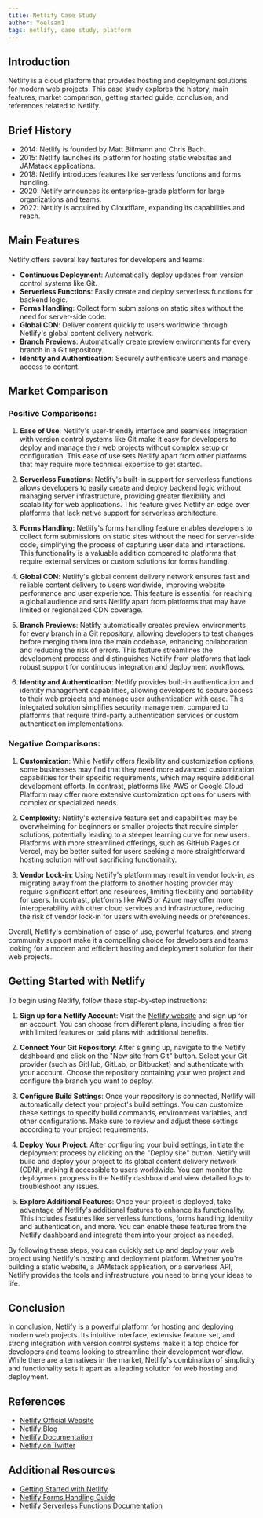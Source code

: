 ```yaml
---
title: Netlify Case Study
author: Yoelsam1
tags: netlify, case study, platform
---
```


## Introduction

Netlify is a cloud platform that provides hosting and deployment solutions for modern web projects. This case study explores the history, main features, market comparison, getting started guide, conclusion, and references related to Netlify.

## Brief History

- 2014: Netlify is founded by Matt Biilmann and Chris Bach.
- 2015: Netlify launches its platform for hosting static websites and JAMstack applications.
- 2018: Netlify introduces features like serverless functions and forms handling.
- 2020: Netlify announces its enterprise-grade platform for large organizations and teams.
- 2022: Netlify is acquired by Cloudflare, expanding its capabilities and reach.

## Main Features

Netlify offers several key features for developers and teams:

- **Continuous Deployment**: Automatically deploy updates from version control systems like Git.
- **Serverless Functions**: Easily create and deploy serverless functions for backend logic.
- **Forms Handling**: Collect form submissions on static sites without the need for server-side code.
- **Global CDN**: Deliver content quickly to users worldwide through Netlify's global content delivery network.
- **Branch Previews**: Automatically create preview environments for every branch in a Git repository.
- **Identity and Authentication**: Securely authenticate users and manage access to content.

## Market Comparison

### Positive Comparisons:

1. **Ease of Use**: Netlify's user-friendly interface and seamless integration with version control systems like Git make it easy for developers to deploy and manage their web projects without complex setup or configuration. This ease of use sets Netlify apart from other platforms that may require more technical expertise to get started.

2. **Serverless Functions**: Netlify's built-in support for serverless functions allows developers to easily create and deploy backend logic without managing server infrastructure, providing greater flexibility and scalability for web applications. This feature gives Netlify an edge over platforms that lack native support for serverless architecture.

3. **Forms Handling**: Netlify's forms handling feature enables developers to collect form submissions on static sites without the need for server-side code, simplifying the process of capturing user data and interactions. This functionality is a valuable addition compared to platforms that require external services or custom solutions for forms handling.

4. **Global CDN**: Netlify's global content delivery network ensures fast and reliable content delivery to users worldwide, improving website performance and user experience. This feature is essential for reaching a global audience and sets Netlify apart from platforms that may have limited or regionalized CDN coverage.

5. **Branch Previews**: Netlify automatically creates preview environments for every branch in a Git repository, allowing developers to test changes before merging them into the main codebase, enhancing collaboration and reducing the risk of errors. This feature streamlines the development process and distinguishes Netlify from platforms that lack robust support for continuous integration and deployment workflows.

6. **Identity and Authentication**: Netlify provides built-in authentication and identity management capabilities, allowing developers to secure access to their web projects and manage user authentication with ease. This integrated solution simplifies security management compared to platforms that require third-party authentication services or custom authentication implementations.

### Negative Comparisons:

1. **Customization**: While Netlify offers flexibility and customization options, some businesses may find that they need more advanced customization capabilities for their specific requirements, which may require additional development efforts. In contrast, platforms like AWS or Google Cloud Platform may offer more extensive customization options for users with complex or specialized needs.

2. **Complexity**: Netlify's extensive feature set and capabilities may be overwhelming for beginners or smaller projects that require simpler solutions, potentially leading to a steeper learning curve for new users. Platforms with more streamlined offerings, such as GitHub Pages or Vercel, may be better suited for users seeking a more straightforward hosting solution without sacrificing functionality.

3. **Vendor Lock-in**: Using Netlify's platform may result in vendor lock-in, as migrating away from the platform to another hosting provider may require significant effort and resources, limiting flexibility and portability for users. In contrast, platforms like AWS or Azure may offer more interoperability with other cloud services and infrastructure, reducing the risk of vendor lock-in for users with evolving needs or preferences.

Overall, Netlify's combination of ease of use, powerful features, and strong community support make it a compelling choice for developers and teams looking for a modern and efficient hosting and deployment solution for their web projects.

## Getting Started with Netlify

To begin using Netlify, follow these step-by-step instructions:

1. **Sign up for a Netlify Account**: Visit the [Netlify website](https://www.netlify.com/) and sign up for an account. You can choose from different plans, including a free tier with limited features or paid plans with additional benefits.

2. **Connect Your Git Repository**: After signing up, navigate to the Netlify dashboard and click on the "New site from Git" button. Select your Git provider (such as GitHub, GitLab, or Bitbucket) and authenticate with your account. Choose the repository containing your web project and configure the branch you want to deploy.

3. **Configure Build Settings**: Once your repository is connected, Netlify will automatically detect your project's build settings. You can customize these settings to specify build commands, environment variables, and other configurations. Make sure to review and adjust these settings according to your project requirements.

4. **Deploy Your Project**: After configuring your build settings, initiate the deployment process by clicking on the "Deploy site" button. Netlify will build and deploy your project to its global content delivery network (CDN), making it accessible to users worldwide. You can monitor the deployment progress in the Netlify dashboard and view detailed logs to troubleshoot any issues.

5. **Explore Additional Features**: Once your project is deployed, take advantage of Netlify's additional features to enhance its functionality. This includes features like serverless functions, forms handling, identity and authentication, and more. You can enable these features from the Netlify dashboard and integrate them into your project as needed.

By following these steps, you can quickly set up and deploy your web project using Netlify's hosting and deployment platform. Whether you're building a static website, a JAMstack application, or a serverless API, Netlify provides the tools and infrastructure you need to bring your ideas to life.

## Conclusion

In conclusion, Netlify is a powerful platform for hosting and deploying modern web projects. Its intuitive interface, extensive feature set, and strong integration with version control systems make it a top choice for developers and teams looking to streamline their development workflow. While there are alternatives in the market, Netlify's combination of simplicity and functionality sets it apart as a leading solution for web hosting and deployment.

## References

- [Netlify Official Website](https://www.netlify.com/)
- [Netlify Blog](https://www.netlify.com/blog/)
- [Netlify Documentation](https://docs.netlify.com/)
- [Netlify on Twitter](https://twitter.com/netlify)

## Additional Resources

- [Getting Started with Netlify](https://www.netlify.com/docs/getting-started/)
- [Netlify Forms Handling Guide](https://www.netlify.com/docs/form-handling/)
- [Netlify Serverless Functions Documentation](https://docs.netlify.com/functions/overview/)
